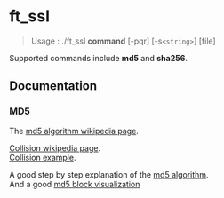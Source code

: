 # ft_ssl

> Usage : ./ft_ssl **command** [-pqr] [-s`<string>`] [file]

Supported commands include **md5** and **sha256**.

## Documentation

### MD5

The [md5 algorithm wikipedia page](https://en.wikipedia.org/wiki/MD5).  

[Collision wikipedia page](https://en.wikipedia.org/wiki/Hash_collision).  
[Collision example](https://crypto.stackexchange.com/questions/1434/are-there-two-known-strings-which-have-the-same-md5-hash-value).  

A good step by step explanation of the [md5 algorithm](https://www.comparitech.com/blog/information-security/md5-algorithm-with-examples/).  
And a good [md5 block visualization](https://fthb321.github.io/MD5-Hash/MD5OurVersion2.html)
